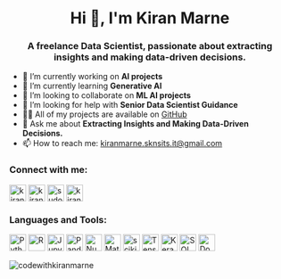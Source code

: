 <h1 align="center">Hi 👋, I'm Kiran Marne</h1>
<h3 align="center">A freelance Data Scientist, passionate about extracting insights and making data-driven decisions.</h3>

- 🔭 I’m currently working on **AI projects**
- 🌱 I’m currently learning **Generative AI**
- 👯 I’m looking to collaborate on **ML AI projects**
- 🤝 I’m looking for help with **Senior Data Scientist Guidance**
- 👨‍💻 All of my projects are available on [GitHub](https://github.com/codewithkiranmarne)
- 💬 Ask me about **Extracting Insights and Making Data-Driven Decisions.**
- 📫 How to reach me: [kiranmarne.sknsits.it@gmail.com](mailto:kiranmarne.sknsits.it@gmail.com)

<h3 align="left">Connect with me:</h3>
<p align="left">
<a href="https://linkedin.com/in/kiranmarne" target="blank"><img align="center" src="images/linkedin.png" alt="kiranmarne" height="30" width="30" /></a>
<a href="https://kaggle.com/kiranmarne" target="blank"><img align="center" src="images/kaggle.png" alt="kiranmarne" height="30" width="30" /></a>
<a href="https://instagram.com/sudo_kiran" target="blank"><img align="center" src="images/instagram.png" alt="sudo_kiran" height="30" width="30" /></a>
<a href="https://www.youtube.com/c/kiranmarne" target="blank"><img align="center" src="images/youtube.png" alt="kiranmarne" height="30" width="30" /></a>
</p>

<h3 align="left">Languages and Tools:</h3>
<p align="left">
<img src="images/python.png" alt="Python" height="30" width="30" />
<img src="images/r.png" alt="R" height="30" width="30" />
<img src="images/jupyter-notebook.png" alt="Jupyter Notebook" height="30" width="30" />
<img src="images/pandas.png" alt="Pandas" height="30" width="30" />
<img src="images/numpy.png" alt="NumPy" height="30" width="30" />
<img src="images/matplotlib.png" alt="Matplotlib" height="30" width="30" />
<img src="images/scikit-learn.png" alt="scikit-learn" height="30" width="30" />
<img src="images/tensorflow.png" alt="TensorFlow" height="30" width="30" />
<img src="images/keras.png" alt="Keras" height="30" width="30" />
<img src="images/sql.png" alt="SQL" height="30" width="30" />
<img src="images/docker.png" alt="Docker" height="30" width="30" />
</p>

<img align="center" src="https://github-readme-stats.vercel.app/api/top-langs?username=codewithkiranmarne&show_icons=true&locale=en&layout=compact" alt="codewithkiranmarne" />
